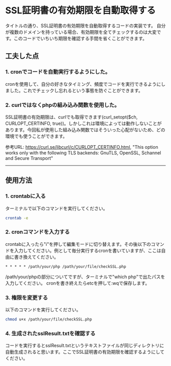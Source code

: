 # SSL証明書の有効期限を自動取得する
タイトルの通り、SSL証明書の有効期限を自動取得するコードの実装です。
自分が複数のドメインを持っている場合、有効期限を全てチェックするのは大変です。このコードでいちいち期限を確認する手間を省くことができます。

## 工夫した点
### 1. cronでコードを自動実行するようにした。
cronを使用して、自分の好きなタイミング、頻度でコードを実行できるようにしました。これでチェックし忘れるという事態を防ぐことができます。

### 2. curlではなくphpの組み込み関数を使用した。
SSL証明書の有効期限は、curlでも取得できます(curl_setopt($ch, CURLOPT_CERTINFO, true))。しかしこれは環境によっては動作しないことがあります。今回私が使用した組み込み関数ではそういった心配がないため、どの環境でも使うことができます。

参考URL: https://curl.se/libcurl/c/CURLOPT_CERTINFO.html, "This option works only with the following TLS backends: GnuTLS, OpenSSL, Schannel and Secure Transport"

---

## 使用方法
### 1. crontabに入る
ターミナルで以下のコマンドを実行してください。

```sh
crontab -e
```

### 2. cronコマンドを入力する
crontabに入ったら"i"を押して編集モードに切り替えます。その後以下のコマンドを入力してください。例として毎分実行するcronを書いていますが、ここは自由に書き換えてください。

```
* * * * * /path/your/php /path/your/file/checkSSL.php
```

/path/your/phpの部分についてですが、ターミナルで"which php"で出たパスを入力してください。
cronを書き終えたらetcを押して:wqで保存します。

### 3. 権限を変更する
以下のコマンドを実行してください。

```sh
chmod u+x /path/your/file/checkSSL.php
```

### 4. 生成されたsslResult.txtを確認する
コードを実行するとsslResult.txtというテキストファイルが同じディレクトリに自動生成されると思います。ここでSSL証明書の有効期限を確認するようにしてください。
